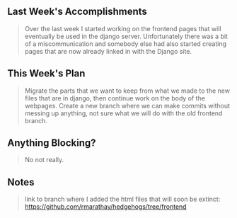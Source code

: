 ## Last Week's Accomplishments

> Over the last week I started working on the frontend pages that will eventually be used in the
django server. Unfortunately there was a bit of a miscommunication and somebody else had also started 
creating pages that are now already linked in with the Django site.

## This Week's Plan

> Migrate the parts that we want to keep from what we made to the new files that are in django, then 
continue work on the body of the webpages.
> Create a new branch where we can make commits without messing up anything, not sure what we will do
with the old frontend branch.


## Anything Blocking?

> No not really.

## Notes

> link to branch where I added the html files that will soon be extinct:
https://github.com/rmarathay/hedgehogs/tree/frontend
